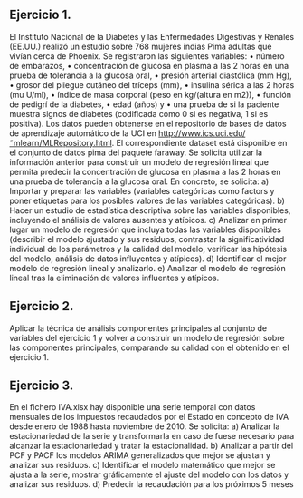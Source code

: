 
## Ejercicio 1.

El Instituto Nacional de la Diabetes y las Enfermedades Digestivas y Renales (EE.UU.) realizó un 
estudio sobre 768 mujeres indias Pima adultas que vivían cerca de Phoenix. Se registraron las 
siguientes variables: 
• número de embarazos, 
• concentración de glucosa en plasma a las 2 horas en una prueba de tolerancia a la glucosa 
oral, 
• presión arterial diastólica (mm Hg), 
• grosor del pliegue cutáneo del tríceps (mm), 
• insulina sérica a las 2 horas (mu U/ml), 
• índice de masa corporal (peso en kg/(altura en m2)), 
• función de pedigrí de la diabetes, 
• edad (años) y 
• una prueba de si la paciente muestra signos de diabetes (codificada como 0 si es negativa, 
1 si es positiva). 
Los datos pueden obtenerse en el repositorio de bases de datos de aprendizaje automático de 
la UCI en http://www.ics.uci.edu/˜mlearn/MLRepository.html. El correspondiente dataset está 
disponible en el conjunto de datos pima del paquete faraway.
Se solicita utilizar la información anterior para construir un modelo de regresión lineal que 
permita predecir la concentración de glucosa en plasma a las 2 horas en una prueba de 
tolerancia a la glucosa oral. En concreto, se solicita:
a) Importar y preparar las variables (variables categóricas como factors y poner etiquetas para 
los posibles valores de las variables categóricas).
b) Hacer un estudio de estadística descriptiva sobre las variables disponibles, incluyendo el 
análisis de valores ausentes y atípicos.
c) Analizar en primer lugar un modelo de regresión que incluya todas las variables disponibles
(describir el modelo ajustado y sus residuos, contrastar la significatividad individual de los 
parámetros y la calidad del modelo, verificar las hipótesis del modelo, análisis de datos 
influyentes y atípicos).
d) Identificar el mejor modelo de regresión lineal y analizarlo.
e) Analizar el modelo de regresión lineal tras la eliminación de valores influentes y atípicos.


## Ejercicio 2.

Aplicar la técnica de análisis componentes principales al conjunto de variables del ejercicio 1 y 
volver a construir un modelo de regresión sobre las componentes principales, comparando su 
calidad con el obtenido en el ejercicio 1.

## Ejercicio 3.

En el fichero IVA.xlsx hay disponible una serie temporal con datos mensuales de los impuestos 
recaudados por el Estado en concepto de IVA desde enero de 1988 hasta noviembre de 2010. 
Se solicita:
a) Analizar la estacionariedad de la serie y transformarla en caso de fuese necesario para 
alcanzar la estacionariedad y tratar la estacionalidad.
b) Analizar a partir del PCF y PACF los modelos ARIMA generalizados que mejor se ajustan y 
analizar sus residuos.
c) Identificar el modelo matemático que mejor se ajusta a la serie, mostrar gráficamente el 
ajuste del modelo con los datos y analizar sus residuos.
d) Predecir la recaudación para los próximos 5 meses
